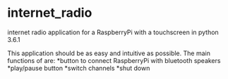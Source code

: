 # internet_radio
internet radio application for a RaspberryPi with a touchscreen in python 3.6.1

This application should be as easy and intuitive as possible. 
The main functions of are: 
    *button to connect RaspberryPi with bluetooth speakers
    *play/pause button
    *switch channels 
    *shut down 
